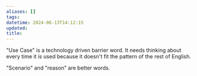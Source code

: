 ```yaml
---
aliases: []
tags: 
datetime: 2024-06-13T14:12:15
updated: 
title:
---
```

"Use Case" is a technology driven barrier word. It needs thinking about every time it is used because it doesn't fit the pattern of the rest of English.

"Scenario" and "reason" are better words.